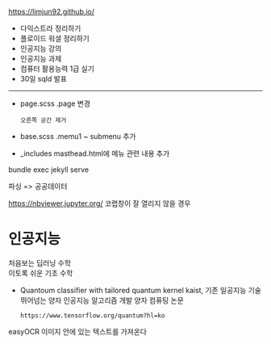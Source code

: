 https://limjun92.github.io/

* 다익스트라 정리하기
* 플로이드 워셜 정리하기
* 인공지능 강의
* 인공지능 과제
* 컴퓨터 활용능력 1급 실기
* 30일 sqld 발표
* * * 
* page.scss .page 변경
    
      오른쪽 공간 제거
* base.scss .memu1 ~ submenu 추가
* _includes masthead.html에 메뉴 관련 내용 추가
      
      
bundle exec jekyll serve

파싱
=> 공공데이터 

https://nbviewer.jupyter.org/ 
코랩창이 잘 열리지 않을 경우

# 인공지능
  처음보는 딥러닝 수학  
  이토록 쉬운 기초 수학

* Quantoum classifier with tailored quantum kernel 
      kaist, 기존 일공지능 기술 뛰어넘는 양자 인공지능 알고리즘 개발 
      양자 컴퓨팅 논문
      
      
      https://www.tensorflow.org/quantum?hl=ko

easyOCR
이미지 안에 있는 텍스트를 가져온다

